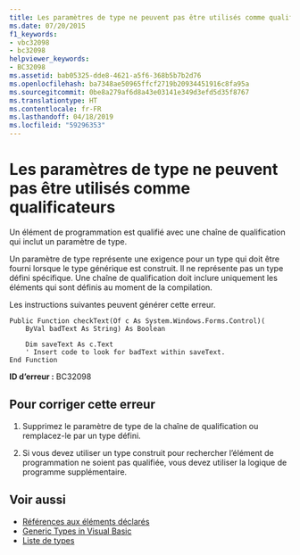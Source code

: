 ```yaml
---
title: Les paramètres de type ne peuvent pas être utilisés comme qualificateurs
ms.date: 07/20/2015
f1_keywords:
- vbc32098
- bc32098
helpviewer_keywords:
- BC32098
ms.assetid: bab05325-dde8-4621-a5f6-368b5b7b2d76
ms.openlocfilehash: ba7348ae50965ffcf2719b20934451916c8fa95a
ms.sourcegitcommit: 0be8a279af6d8a43e03141e349d3efd5d35f8767
ms.translationtype: HT
ms.contentlocale: fr-FR
ms.lasthandoff: 04/18/2019
ms.locfileid: "59296353"
---
```

# <a name="type-parameters-cannot-be-used-as-qualifiers"></a>Les paramètres de type ne peuvent pas être utilisés comme qualificateurs
Un élément de programmation est qualifié avec une chaîne de qualification qui inclut un paramètre de type.  
  
 Un paramètre de type représente une exigence pour un type qui doit être fourni lorsque le type générique est construit. Il ne représente pas un type défini spécifique. Une chaîne de qualification doit inclure uniquement les éléments qui sont définis au moment de la compilation.  
  
 Les instructions suivantes peuvent générer cette erreur.  
  
```  
Public Function checkText(Of c As System.Windows.Forms.Control)(  
    ByVal badText As String) As Boolean  
  
    Dim saveText As c.Text  
    ' Insert code to look for badText within saveText.  
End Function  
```  
  
 **ID d’erreur :** BC32098  
  
## <a name="to-correct-this-error"></a>Pour corriger cette erreur  
  
1. Supprimez le paramètre de type de la chaîne de qualification ou remplacez-le par un type défini.  
  
2. Si vous devez utiliser un type construit pour rechercher l’élément de programmation ne soient pas qualifiée, vous devez utiliser la logique de programme supplémentaire.  
  
## <a name="see-also"></a>Voir aussi

- [Références aux éléments déclarés](../../../visual-basic/programming-guide/language-features/declared-elements/references-to-declared-elements.md)
- [Generic Types in Visual Basic](../../../visual-basic/programming-guide/language-features/data-types/generic-types.md)
- [Liste de types](../../../visual-basic/language-reference/statements/type-list.md)
